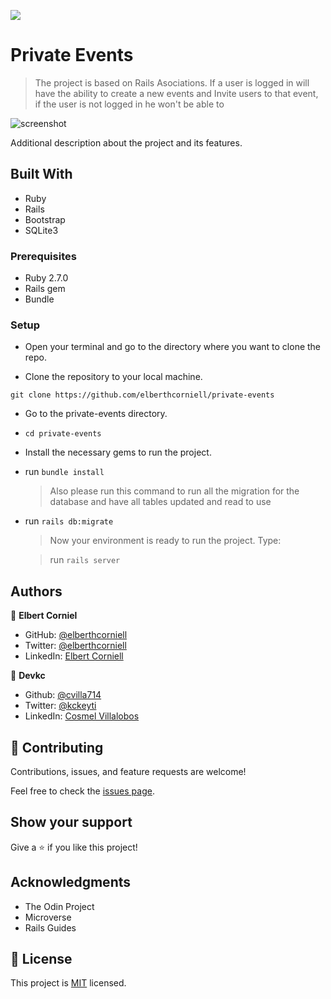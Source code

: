 ![](https://img.shields.io/badge/Microverse-blueviolet)

# Private Events

> The project is based on Rails Asociations. If a user is logged in
> will have the ability to create a new events and Invite users to that event, if the user is not logged in
> he won't be able to

![screenshot](./app_screenshot.png)

Additional description about the project and its features.

## Built With

- Ruby
- Rails
- Bootstrap
- SQLite3

### Prerequisites

- Ruby 2.7.0
- Rails gem
- Bundle

### Setup

- Open your terminal and go to the directory where you want to clone the repo.

- Clone the repository to your local machine.

`git clone https://github.com/elberthcorniell/private-events`

- Go to the private-events directory.

- `cd private-events`

- Install the necessary gems to run the project.

- run `bundle install`

  > Also please run this command to run all the migration for the database and have all tables updated and read to use

- run `rails db:migrate`

  > Now your environment is ready to run the project. Type:

  > run `rails server`

## Authors

👤 **Elbert Corniel**

- GitHub: [@elberthcorniell](https://github.com/elberthcorniell)
- Twitter: [@elberthcorniell](https://twitter.com/elberthcorniell)
- LinkedIn: [Elbert Corniell](https://www.linkedin.com/in/elbert-corniell-989183159/)

👤 **Devkc**

- Github: [@cvilla714](https://github.com/cvilla714)
- Twitter: [@kckeyti](https://twitter.com/kckeyti)
- LinkedIn: [Cosmel Villalobos](https://www.linkedin.com/in/cosvilla/)

## 🤝 Contributing

Contributions, issues, and feature requests are welcome!

Feel free to check the [issues page](https://github.com/elberthcorniell/private-events/issues).

## Show your support

Give a ⭐️ if you like this project!

## Acknowledgments

- The Odin Project
- Microverse
- Rails Guides

## 📝 License

This project is [MIT](./LICENSE) licensed.
